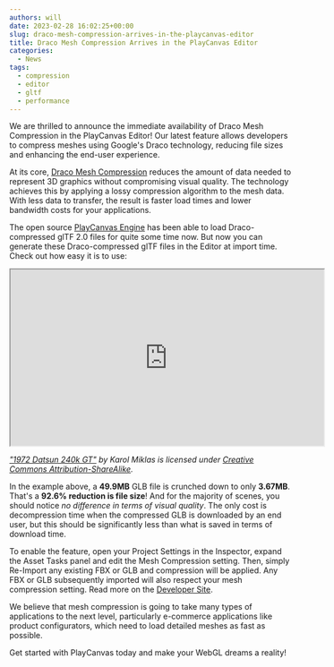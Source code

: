 ```yaml
---
authors: will
date: 2023-02-28 16:02:25+00:00
slug: draco-mesh-compression-arrives-in-the-playcanvas-editor
title: Draco Mesh Compression Arrives in the PlayCanvas Editor
categories:
  - News
tags:
  - compression
  - editor
  - gltf
  - performance
---
```


We are thrilled to announce the immediate availability of Draco Mesh Compression in the PlayCanvas Editor! Our latest feature allows developers to compress meshes using Google's Draco technology, reducing file sizes and enhancing the end-user experience.

At its core, [Draco Mesh Compression](https://google.github.io/draco/) reduces the amount of data needed to represent 3D graphics without compromising visual quality. The technology achieves this by applying a lossy compression algorithm to the mesh data. With less data to transfer, the result is faster load times and lower bandwidth costs for your applications.

The open source [PlayCanvas Engine](https://github.com/playcanvas/engine) has been able to load Draco-compressed glTF 2.0 files for quite some time now. But now you can generate these Draco-compressed glTF files in the Editor at import time. Check out how easy it is to use:

<div className="iframe-container">
    <iframe loading="lazy" width="560" height="315" src="https://www.youtube.com/embed/dDLI0gyROmE" title="YouTube video player" allow="accelerometer; autoplay; clipboard-write; encrypted-media; gyroscope; picture-in-picture" allowfullscreen></iframe>
</div>

_["1972 Datsun 240k GT"](https://skfb.ly/6VtZu) by Karol Miklas is licensed under [Creative Commons Attribution-ShareAlike](https://creativecommons.org/licenses/by-sa/4.0/)._

In the example above, a **49.9MB** GLB file is crunched down to only **3.67MB**. That's a **92.6% reduction is file size**! And for the majority of scenes, you should notice _no difference in terms of visual quality_. The only cost is decompression time when the compressed GLB is downloaded by an end user, but this should be significantly less than what is saved in terms of download time.

To enable the feature, open your Project Settings in the Inspector, expand the Asset Tasks panel and edit the Mesh Compression setting. Then, simply Re-Import any existing FBX or GLB and compression will be applied. Any FBX or GLB subsequently imported will also respect your mesh compression setting. Read more on the [Developer Site](https://developer.playcanvas.com/user-manual/assets/import-pipeline/#mesh-compression).

We believe that mesh compression is going to take many types of applications to the next level, particularly e-commerce applications like product configurators, which need to load detailed meshes as fast as possible.

Get started with PlayCanvas today and make your WebGL dreams a reality!
